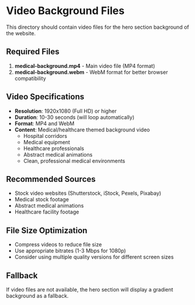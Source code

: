 # Video Background Files

This directory should contain video files for the hero section background of the website.

## Required Files

1. **medical-background.mp4** - Main video file (MP4 format)
2. **medical-background.webm** - WebM format for better browser compatibility

## Video Specifications

- **Resolution**: 1920x1080 (Full HD) or higher
- **Duration**: 10-30 seconds (will loop automatically)
- **Format**: MP4 and WebM
- **Content**: Medical/healthcare themed background video
  - Hospital corridors
  - Medical equipment
  - Healthcare professionals
  - Abstract medical animations
  - Clean, professional medical environments

## Recommended Sources

- Stock video websites (Shutterstock, iStock, Pexels, Pixabay)
- Medical stock footage
- Abstract medical animations
- Healthcare facility footage

## File Size Optimization

- Compress videos to reduce file size
- Use appropriate bitrates (1-3 Mbps for 1080p)
- Consider using multiple quality versions for different screen sizes

## Fallback

If video files are not available, the hero section will display a gradient background as a fallback.
